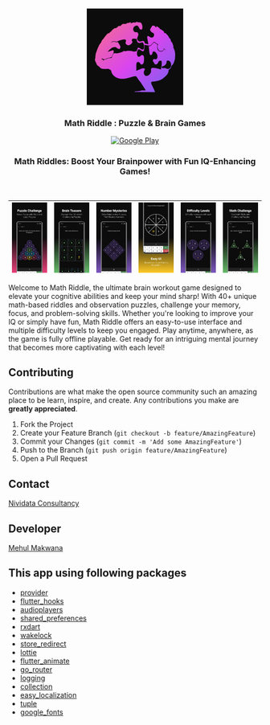 <br />
<p align="center">
  <a href="https://github.com/jaysavsani07/math-metrix">
    <img src="android/app/src/main/res/mipmap-xxxhdpi/ic_launcher.png">
  </a>

  <h3 align="center">Math Riddle : Puzzle & Brain Games</h3>

  <p align="center">
    <a href="https://play.google.com/store/apps/details?id=com.mathgame.riddles.puzzles.brain.teasers"><img src="https://github.com/Volorf/Badges/blob/master/Google%20Play/Google%20Play%20Badge.png" height="60" alt="Google Play" title="Math Riddle"/></a>
  </p>
</p>

<h3 align="center">Math Riddles: Boost Your Brainpower with Fun IQ-Enhancing Games!</h3>
<br />

| <img src="screenshots/Android-Screen-01.webp"> | <img src="screenshots/Android-Screen-02.webp"> | <img src="screenshots/Android-Screen-03.webp"> | <img src="screenshots/Android-Screen-06.webp">  | <img src="screenshots/Android-Screen-05.webp"> | <img src="screenshots/Android-Screen-07.webp"> |
|:-------------------------------------------------------------------------------------------:|:---:|:---:|:---:|:---:|:---:|

Welcome to Math Riddle, the ultimate brain workout game designed to elevate your cognitive abilities and keep your mind sharp! With 40+ unique math-based riddles and observation puzzles, challenge your memory, focus, and problem-solving skills. Whether you're looking to improve your IQ or simply have fun, Math Riddle offers an easy-to-use interface and multiple difficulty levels to keep you engaged. Play anytime, anywhere, as the game is fully offline playable. Get ready for an intriguing mental journey that becomes more captivating with each level!

<!-- CONTRIBUTING -->
## Contributing

Contributions are what make the open source community such an amazing place to be learn, inspire, and create. Any contributions you make are **greatly appreciated**.

1. Fork the Project
2. Create your Feature Branch (`git checkout -b feature/AmazingFeature`)
3. Commit your Changes (`git commit -m 'Add some AmazingFeature'`)
4. Push to the Branch (`git push origin feature/AmazingFeature`)
5. Open a Pull Request

<!-- CONTACT -->
## Contact

[Nividata Consultancy](https://www.nividata.com/contact/)

## Developer

[Mehul Makwana](https://www.linkedin.com/in/mehul-makwana-430326b9/)

<!-- ACKNOWLEDGEMENTS -->
## This app using following packages

* [provider](https://pub.dev/packages/provider)
* [flutter_hooks](https://pub.dev/packages/flutter_hooks)
* [audioplayers](https://pub.dev/packages/audioplayers)
* [shared_preferences](https://pub.dev/packages/shared_preferences)
* [rxdart](https://pub.dev/packages/rxdart)
* [wakelock](https://pub.dev/packages/wakelock)
* [store_redirect](https://pub.dev/packages/store_redirect)
* [lottie](https://pub.dev/packages/lottie)
* [flutter_animate](https://pub.dev/packages/flutter_animate)
* [go_router](https://pub.dev/packages/go_router)
* [logging](https://pub.dev/packages/logging)
* [collection](https://pub.dev/packages/collection)
* [easy_localization](https://pub.dev/packages/easy_localization)
* [tuple](https://pub.dev/packages/tuple)
* [google_fonts](https://pub.dev/packages/google_fonts)
